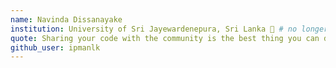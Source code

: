 ```yaml
---
name: Navinda Dissanayake
institution: University of Sri Jayewardenepura, Sri Lanka 🚩 # no longer than 58 characters
quote: Sharing your code with the community is the best thing you can do to improve yourself. # no longer than 100 characters, avoid using quotes(") to guarantee the format remains the same.
github_user: ipmanlk
---
```

